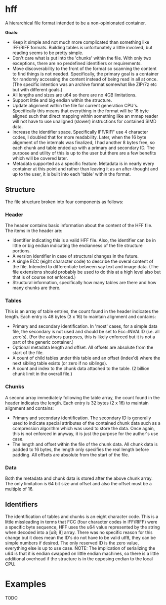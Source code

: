 # hff

A hierarchical file format intended to be a non-opinionated container.

**Goals**:

* Keep it simple and not much more complicated than something like IFF/RIFF formats.  Building tables is unfortunately a little involved, but reading seems to be pretty simple.
* Don't care what is put into the 'chunks' within the file.  With only two exceptions, there are no predefined identifiers or requirements.
* Move discoverability to the front of the format so scanning the content to find things is not needed.  Specifically, the primary goal is a container for randomly accessing the content instead of being read in all at once.  (The specific intention was an archive format somewhat like ZIP/7z etc but with different goals.)
* All lengths and sizes are u64 so there are no 4GB limitations.
* Support little and big endian within the structure.
* Update alignment within the file for current generation CPU's.  Specifically this means that everything in the format will be 16 byte aligned such that direct mapping within something like an mmap reader will not have to use unaligned (slower) instructions for contained SIMD data.
* Increase the identifier space.  Specifically IFF/RIFF use 4 character codes, I doubled that for more readability.  Later, when the 16 byte alignment of the internals was finalized, I had another 8 bytes free, so each chunk and table ended up with a primary and secondary ID.  The purpose and utility of this is up to the user but there are a few benefits which will be covered later.
* Metadata supported as a specific feature.  Metadata is in nearly every container at this point and rather than leaving it as an after-thought and up to the user, it is built into each 'table' within the format.

## Structure
The file structure broken into four components as follows:

### Header
The header contains basic information about the content of the HFF file.  The items in the header are:
* Identifier indicating this is a valid HFF file.  Also, the identifier can be in little or big endian indicating the endianness of the file structure portions.
* A version identifier in case of structural changes in the future.
* A single ECC (eight character code) to describe the overal content of the file.  Intended to differentiate between say text and image data.  (The file extensions should probably be used to do this at a high level also but that is of course not enforced.)
* Structural information, specifically how many tables are there and how many chunks are there.

### Tables
This is an array of table entries, the count found in the header indicates the length.  Each entry is 48 bytes (3 x 16) to maintain alignment and contains:
* Primary and secondary identification.  In 'most' cases, for a simple data file, the secondary is not used and should be set to Ecc::INVALID (i.e. all zero's).  (For the authors purposes, this is likely enforced but it is not a part of the generic container.)
* Optional metadata length and offset.  All offsets are absolute from the start of the file.
* A count of child tables under this table and an offset (index'd) where the next sibling table exists (or zero if no siblings).
* A count and index to the chunk data attached to the table.  (2 billion chunk limit in the overall file.)

### Chunks
A second array immediately following the table array, the count found in the header indicates the length.  Each entry is 32 bytes (2 x 16) to maintain alignment and contains:
* Primary and secondary identification.  The secondary ID is generally used to indicate special attributes of the contained chunk data such as a compression algorithm which was used to store the data.  Once again, this is not enforced in anyway, it is just the purpose for the author's use case.
* The length and offset within the file of the chunk data.  All chunk data is padded to 16 bytes, the length only specifies the real length before padding.  All offsets are absolute from the start of the file.

### Data
Both the metadata and chunk data is stored after the above chunk array.  The only limitation is 64 bit size and offset and also the offset must be a multiple of 16.

## Identifiers
The identification of tables and chunks is an eight character code.  This is a little missleading in terms that FCC (four character codes in IFF/RIFF) were a specific byte sequence, HFF uses the u64 value represented by the string when decoded into a [u8; 8] array.  There was no specific reason for this change but it does mean the ID's do not have to be valid utf8, they can be simple numbers if desired.  The only reserved ID is the zero value, everything else is up to use case.  NOTE: The implication of serializing the u64 is that it is endian swapped on little endian machines, so there is a little additional overhead if the structure is in the opposing endian to the local CPU.

# Examples
TODO
